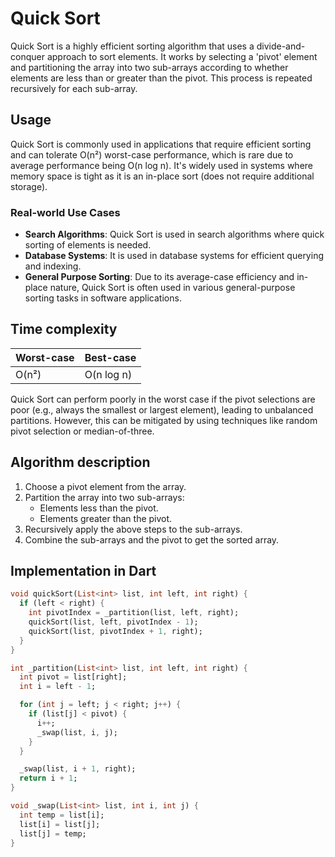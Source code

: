 # Quick Sort

Quick Sort is a highly efficient sorting algorithm that uses a divide-and-conquer approach to sort elements. It works by selecting a 'pivot' element and partitioning the array into two sub-arrays according to whether elements are less than or greater than the pivot. This process is repeated recursively for each sub-array.

## Usage

Quick Sort is commonly used in applications that require efficient sorting and can tolerate O(n²) worst-case performance, which is rare due to average performance being O(n log n). It's widely used in systems where memory space is tight as it is an in-place sort (does not require additional storage).

### Real-world Use Cases

- **Search Algorithms**: Quick Sort is used in search algorithms where quick sorting of elements is needed.
- **Database Systems**: It is used in database systems for efficient querying and indexing.
- **General Purpose Sorting**: Due to its average-case efficiency and in-place nature, Quick Sort is often used in various general-purpose sorting tasks in software applications.

## Time complexity

Worst-case | Best-case
--- | ---
O(n²) | O(n log n)

Quick Sort can perform poorly in the worst case if the pivot selections are poor (e.g., always the smallest or largest element), leading to unbalanced partitions. However, this can be mitigated by using techniques like random pivot selection or median-of-three.

## Algorithm description

1. Choose a pivot element from the array.
2. Partition the array into two sub-arrays:
   - Elements less than the pivot.
   - Elements greater than the pivot.
3. Recursively apply the above steps to the sub-arrays.
4. Combine the sub-arrays and the pivot to get the sorted array.

## Implementation in Dart

```Dart
void quickSort(List<int> list, int left, int right) {
  if (left < right) {
    int pivotIndex = _partition(list, left, right);
    quickSort(list, left, pivotIndex - 1);
    quickSort(list, pivotIndex + 1, right);
  }
}

int _partition(List<int> list, int left, int right) {
  int pivot = list[right];
  int i = left - 1;

  for (int j = left; j < right; j++) {
    if (list[j] < pivot) {
      i++;
      _swap(list, i, j);
    }
  }

  _swap(list, i + 1, right);
  return i + 1;
}

void _swap(List<int> list, int i, int j) {
  int temp = list[i];
  list[i] = list[j];
  list[j] = temp;
}
```
